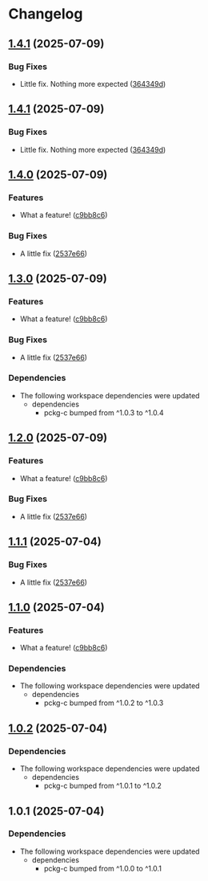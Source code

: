# Changelog

## [1.4.1](https://github.com/d3xter666/release-please-monorepo-poc/compare/pckg-d-v1.4.0...pckg-d-v1.4.1) (2025-07-09)


### Bug Fixes

* Little fix. Nothing more expected ([364349d](https://github.com/d3xter666/release-please-monorepo-poc/commit/364349d3eb6239b1ae416c80a8ef22eecd5c3668))

## [1.4.1](https://github.com/d3xter666/release-please-monorepo-poc/compare/pckg-d-v1.4.0...pckg-d-v1.4.1) (2025-07-09)


### Bug Fixes

* Little fix. Nothing more expected ([364349d](https://github.com/d3xter666/release-please-monorepo-poc/commit/364349d3eb6239b1ae416c80a8ef22eecd5c3668))

## [1.4.0](https://github.com/d3xter666/release-please-monorepo-poc/compare/pckg-d-v1.3.1...pckg-d-v1.4.0) (2025-07-09)


### Features

* What a feature! ([c9bb8c6](https://github.com/d3xter666/release-please-monorepo-poc/commit/c9bb8c6fb4adaef85d52d91868daebf609ff282e))


### Bug Fixes

* A little fix ([2537e66](https://github.com/d3xter666/release-please-monorepo-poc/commit/2537e66bb8577eea8928a7109666c68b8f0b437d))

## [1.3.0](https://github.com/d3xter666/release-please-monorepo-poc/compare/pckg-d-v1.2.1...pckg-d-v1.3.0) (2025-07-09)


### Features

* What a feature! ([c9bb8c6](https://github.com/d3xter666/release-please-monorepo-poc/commit/c9bb8c6fb4adaef85d52d91868daebf609ff282e))


### Bug Fixes

* A little fix ([2537e66](https://github.com/d3xter666/release-please-monorepo-poc/commit/2537e66bb8577eea8928a7109666c68b8f0b437d))


### Dependencies

* The following workspace dependencies were updated
  * dependencies
    * pckg-c bumped from ^1.0.3 to ^1.0.4

## [1.2.0](https://github.com/d3xter666/release-please-monorepo-poc/compare/pckg-d-v1.1.2...pckg-d-v1.2.0) (2025-07-09)


### Features

* What a feature! ([c9bb8c6](https://github.com/d3xter666/release-please-monorepo-poc/commit/c9bb8c6fb4adaef85d52d91868daebf609ff282e))


### Bug Fixes

* A little fix ([2537e66](https://github.com/d3xter666/release-please-monorepo-poc/commit/2537e66bb8577eea8928a7109666c68b8f0b437d))

## [1.1.1](https://github.com/d3xter666/release-please-monorepo-poc/compare/pckg-d-v1.1.0...pckg-d-v1.1.1) (2025-07-04)


### Bug Fixes

* A little fix ([2537e66](https://github.com/d3xter666/release-please-monorepo-poc/commit/2537e66bb8577eea8928a7109666c68b8f0b437d))

## [1.1.0](https://github.com/d3xter666/release-please-monorepo-poc/compare/pckg-d-v1.0.3...pckg-d-v1.1.0) (2025-07-04)


### Features

* What a feature! ([c9bb8c6](https://github.com/d3xter666/release-please-monorepo-poc/commit/c9bb8c6fb4adaef85d52d91868daebf609ff282e))


### Dependencies

* The following workspace dependencies were updated
  * dependencies
    * pckg-c bumped from ^1.0.2 to ^1.0.3

## [1.0.2](https://github.com/d3xter666/release-please-monorepo-poc/compare/pckg-d-v1.0.1...pckg-d-v1.0.2) (2025-07-04)


### Dependencies

* The following workspace dependencies were updated
  * dependencies
    * pckg-c bumped from ^1.0.1 to ^1.0.2

## 1.0.1 (2025-07-04)


### Dependencies

* The following workspace dependencies were updated
  * dependencies
    * pckg-c bumped from ^1.0.0 to ^1.0.1
